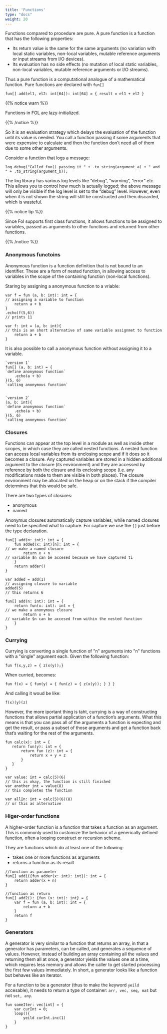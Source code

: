 ```yaml
---
title: 'Functions'
type: "docs"
weight: 20
---
```


Functions compared to procedure are pure. A pure function is a function that has the following properties:

- Its return value is the same for the same arguments (no variation with local static variables, non-local variables, mutable reference arguments or input streams from I/O devices).
- Its evaluation has no side effects (no mutation of local static variables, non-local variables, mutable reference arguments or I/O streams).

Thus a pure function is a computational analogue of a mathematical function. Pure functions are declared with `fun[]`
```
fun[] add(el1, el2: int[64]): int[64] = { result = el1 + el2 }
```
{{% notice warn %}}

Functions in FOL are lazy-initialized. 

{{% /notice %}}

So it is an evaluation strategy which delays the evaluation of the function until its value is needed. You call a function passing it some arguments that were expensive to calculate and then the function don’t need all of them due to some other arguments.

Consider a function that logs a message:
```
log.debug("Called foo() passing it " + .to_string(argument_a) + " and " + .to_string(argument_b));
```
The log library has various log levels like “debug”, “warning”, “error” etc. This allows you to control how much is actually logged; the above message will only be visible if the log level is set to the “debug” level. However, even when it is not shown the string will still be constructed and then discarded, which is wasteful.


{{% notice tip %}}

Since Fol supports first class functions, it allows functions to be assigned to variables, passed as arguments to other functions and returned from other functions.

{{% /notice %}}

### Anonymous functoins

Anonymous function is a function definition that is not bound to an identifier. These are a form of nested function, in allowing access to variables in the scope of the containing function (non-local functions).

Staring by assigning a anonymous function to a vriable:
```
var f = fun (a, b: int): int = {                                        // assigning a variable to function
    return a + b
}
.echo(f(5,6))                                                           // prints 11

var f: int = (a, b: int){                                               // this is an short alternative of same variable assignmet to function
    return a + b
}
```

It is also possible to call a anonymous function without assigning it to a variable.
```
`version 1`
fun[] (a, b: int) = {                                                   `define anonymous function`
    .echo(a + b)
}(5, 6)                                                                 `calling anonymous function`


`version 2`
(a, b: int){                                                            `define anonymous function`
    .echo(a + b)
}(5, 6)                                                                 `calling anonymous function`
```


### Closures
Functions can appear at the top level in a module as well as inside other scopes, in which case they are called nested functions. A nested function can access local variables from its enclosing scope and if it does so it becomes a closure. Any captured variables are stored in a hidden additional argument to the closure (its environment) and they are accessed by reference by both the closure and its enclosing scope (i.e. any modifications made to them are visible in both places). The closure environment may be allocated on the heap or on the stack if the compiler determines that this would be safe. 

There are two types of closures:
- anonymous
- named

Anonymus closures automatically capture variables, while named closures need to be specified what to capture. For capture we use the `[]` just before the type declaration.
```
fun[] add(n: int): int = {
    fun added(x: int)[n]: int = {                                       // we make a named closure 
        return x + n                                                    // variable $n can be accesed because we have captured ti
    }    
    return adder()
}

var added = add(1)                                                      // assigning closure to variable
added(5)                                                                // this returns 6
```

```
fun[] add(n: int): int = {
    return fun(x: int): int = {                                         // we make a anonymous closure 
        return x + n                                                    // variable $n can be accesed from within the nested function
    }
}
```

### Currying
Currying is converting a single function of "n" arguments into "n" functions with a "single" argument each. Given the following function:
```
fun f(x,y,z) = { z(x(y));}
```
When curried, becomes:
```
fun f(x) = { fun(y) = { fun(z) = { z(x(y)); } } }
```
 And calling it woud be like:
 ```
f(x)(y)(z)
 ```
However, the more iportant thing is taht, currying is a way of constructing functions that allows partial application of a function’s arguments. What this means is that you can pass all of the arguments a function is expecting and get the result, or pass a subset of those arguments and get a function back that’s waiting for the rest of the arguments. 
 ```
fun calc(x): int = {
    return fun(y): int = {
        return fun (z): int = {
            return x + y + z
        } 
    }
}

var value: int = calc(5)(6)                                             // this is okay, the function is still finished
var another int = value(8)                                              // this completes the function

var allIn: int = calc(5)(6)(8)                                          // or this as alternative
 ```

### Higer-order functions
A higher-order function is a function that takes a function as an argument. This is commonly used to customize the behavior of a generically defined function, often a looping construct or recursion scheme.

They are functions which do at least one of the following:

- takes one or more functions as arguments
- returns a function as its result

```
//function as parameter
fun[] add1({fun adder(x: int): int}): int = {
    return adder(x + n)
}

//function as return
fun[] add2(): {fun (x: int): int} = {
    var f = fun (a, b: int): int = {
        return a + b
    }    
    return f
}
```
### Generators
A generator is very similar to a function that returns an array, in that a generator has parameters, can be called, and generates a sequence of values. However, instead of building an array containing all the values and returning them all at once, a generator yields the values one at a time, which requires less memory and allows the caller to get started processing the first few values immediately. In short, a generator looks like a function but behaves like an iterator.

For a function to be a generator (thus to make the keyword `yeild` accesable), it needs to return a type of container: `arr, vec, seq, mat` but not `set, any`.
```
fun someIter: vec[int] = {
    var curInt = 0;
    loop(){
        yeild curInt.inc(1)
    }
}
```
